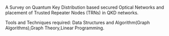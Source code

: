A Survey on Quantum Key Distribution based secured Optical Networks and placement of Trusted Repeater Nodes (TRNs) in QKD networks.

Tools and Techniques required: Data Structures and Algorithm(Graph Algorithms),Graph Theory,Linear Programming.
